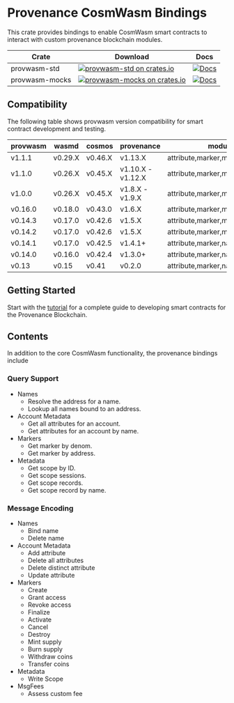 # Provenance CosmWasm Bindings

This crate provides bindings to enable CosmWasm smart contracts to interact with custom provenance
blockchain modules.

| Crate          | Download                                                                                                                      | Docs                                                                                |
|----------------|-------------------------------------------------------------------------------------------------------------------------------|-------------------------------------------------------------------------------------|
| provwasm-std   | [![provwasm-std on crates.io](https://img.shields.io/crates/v/provwasm-std.svg)](https://crates.io/crates/provwasm-std)       | [![Docs](https://docs.rs/provwasm-std/badge.svg)](https://docs.rs/provwasm-std)     |
| provwasm-mocks | [![provwasm-mocks on crates.io](https://img.shields.io/crates/v/provwasm-mocks.svg)](https://crates.io/crates/provwasm-mocks) | [![Docs](https://docs.rs/provwasm-mocks/badge.svg)](https://docs.rs/provwasm-mocks) |

## Compatibility

The following table shows provwasm version compatibility for smart contract development and testing.

| provwasm | wasmd   | cosmos  | provenance        | module support                         |
|----------|---------|---------|-------------------|----------------------------------------|
| v1.1.1   | v0.29.X | v0.46.X | v1.13.X           | attribute,marker,metadata,msgfees,name |
| v1.1.0   | v0.26.X | v0.45.X | v1.10.X - v1.12.X | attribute,marker,metadata,msgfees,name |
| v1.0.0   | v0.26.X | v0.45.X | v1.8.X - v1.9.X   | attribute,marker,metadata,name         |
| v0.16.0  | v0.18.0 | v0.43.0 | v1.6.X            | attribute,marker,metadata,name         |
| v0.14.3  | v0.17.0 | v0.42.6 | v1.5.X            | attribute,marker,metadata,name         |
| v0.14.2  | v0.17.0 | v0.42.6 | v1.5.X            | attribute,marker,metadata,name         |
| v0.14.1  | v0.17.0 | v0.42.5 | v1.4.1+           | attribute,marker,name                  |
| v0.14.0  | v0.16.0 | v0.42.4 | v1.3.0+           | attribute,marker,name                  |
| v0.13    | v0.15   | v0.41   | v0.2.0            | attribute,marker,name                  |

## Getting Started

Start with the [tutorial](docs/tutorial/01-overview.md) for a complete guide to developing smart
contracts for the Provenance Blockchain.

## Contents

In addition to the core CosmWasm functionality, the provenance bindings include

### Query Support

- Names
  - Resolve the address for a name.
  - Lookup all names bound to an address.
- Account Metadata
  - Get all attributes for an account.
  - Get attributes for an account by name.
- Markers
  - Get marker by denom.
  - Get marker by address.
- Metadata
  - Get scope by ID.
  - Get scope sessions.
  - Get scope records.
  - Get scope record by name.

### Message Encoding

- Names
  - Bind name
  - Delete name
- Account Metadata
  - Add attribute
  - Delete all attributes
  - Delete distinct attribute
  - Update attribute
- Markers
  - Create
  - Grant access
  - Revoke access
  - Finalize
  - Activate
  - Cancel
  - Destroy
  - Mint supply
  - Burn supply
  - Withdraw coins
  - Transfer coins
- Metadata
  - Write Scope
- MsgFees
  - Assess custom fee
